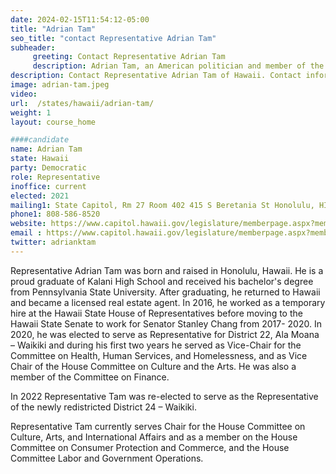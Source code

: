 ```yaml
---
date: 2024-02-15T11:54:12-05:00
title: "Adrian Tam"
seo_title: "contact Representative Adrian Tam"
subheader:
     greeting: Contact Representative Adrian Tam
     description: Adrian Tam, an American politician and member of the Democratic Party, has been serving as a member of the Hawaii House of Representatives, representing District 24, since assuming office on November 8, 2022.
description: Contact Representative Adrian Tam of Hawaii. Contact information for Adrian Tam includes email address, phone number, and mailing address.
image: adrian-tam.jpeg
video:
url:  /states/hawaii/adrian-tam/
weight: 1
layout: course_home

####candidate
name: Adrian Tam
state: Hawaii
party: Democratic
role: Representative
inoffice: current
elected: 2021
mailing1: State Capitol, Rm 27 Room 402 415 S Beretania St Honolulu, HI 96813
phone1: 808-586-8520
website: https://www.capitol.hawaii.gov/legislature/memberpage.aspx?member=132&year=2024/
email : https://www.capitol.hawaii.gov/legislature/memberpage.aspx?member=132&year=2024/
twitter: adrianktam
---
```


Representative Adrian Tam was born and raised in Honolulu, Hawaii. He is a proud graduate of Kalani High School and received his bachelor's degree from Pennsylvania State University. After graduating, he returned to Hawaii and became a licensed real estate agent. In 2016, he worked as a temporary hire at the Hawaii State House of Representatives before moving to the Hawaii State Senate to work for Senator Stanley Chang from 2017- 2020. In 2020, he was elected to serve as Representative for District 22, Ala Moana – Waikiki and during his first two years he served as Vice-Chair for the Committee on Health, Human Services, and Homelessness, and as Vice Chair of the House Committee on Culture and the Arts. He was also a member of the Committee on Finance.

In 2022 Representative Tam was re-elected to serve as the Representative of the newly redistricted District 24 – Waikiki.

Representative Tam currently serves Chair for the House Committee on Culture, Arts, and International Affairs and as a member on the House Committee on Consumer Protection and Commerce, and the House Committee Labor and Government Operations.
